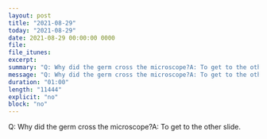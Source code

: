 ```yaml
---
layout: post
title: "2021-08-29"
today: "2021-08-29"
date: 2021-08-29 00:00:00 0000
file:
file_itunes:
excerpt:
summary: "Q: Why did the germ cross the microscope?A: To get to the other slide."
message: "Q: Why did the germ cross the microscope?A: To get to the other slide."
duration: "01:00"
length: "11444"
explicit: "no"
block: "no"
---
```

Q: Why did the germ cross the microscope?A: To get to the other slide.

